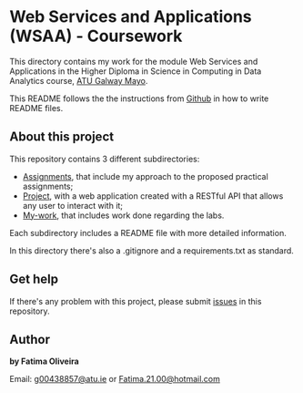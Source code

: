 # Web Services and Applications (WSAA) - Coursework

This directory contains my work for the module Web Services and Applications in the Higher Diploma in Science in Computing in Data Analytics course, [ATU Galway Mayo](https://www.gmit.ie/).
 
This README follows the the instructions from [Github](https://docs.github.com/en/repositories/managing-your-repositorys-settings-and-features/customizing-your-repository/about-readmes) in how to write README files.

## About this project

This repository contains 3 different subdirectories:

- [Assignments](https://github.com/FatimaBOliveira/WSAA-coursework/tree/main/assignments), that include my approach to the proposed practical assignments;
- [Project](https://github.com/FatimaBOliveira/WSAA-coursework/tree/main/project), with a web application created with a RESTful API that allows any user to interact with it;
- [My-work](https://github.com/FatimaBOliveira/WSAA-coursework/tree/main/mywork), that includes work done regarding the labs.

Each subdirectory includes a README file with more detailed information.

In this directory there's also a .gitignore and a requirements.txt as standard.

## Get help

If there's any problem with this project, please submit [issues](https://github.com/FatimaBOliveira/Programming-for-data-analytics/issues) in this repository.

## Author

**by Fatima Oliveira** 

Email: g00438857@atu.ie or Fatima.21.00@hotmail.com